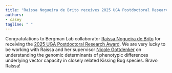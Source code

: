 ```yaml
---
title: "Raíssa Nogueira de Brito receives 2025 UGA Postdoctoral Research Award"
authors:
- casey
tagline: " "
---
```

Congratulations to Bergman Lab collaborator [Raíssa Nogueira de Brito](https://anthropology.uga.edu/directory/people/raissa-nogueira-de-brito) for receiving the [2025 UGA Postdoctoral Research Award](https://research.uga.edu/research-awards/2025/03/19/raissa-nogueira-de-brito/). We are very lucky to be working with Raissa and her supervisor [Nicole Gottdenker](https://vet.uga.edu/person/nicole_gottdenker/) on understanding the genomic determinants of phenotypic differences underlying vector capacity in closely related Kissing Bug species. Bravo Raíssa!